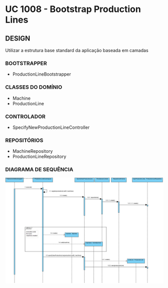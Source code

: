 # UC 1008 - Bootstrap Production Lines #

## DESIGN ##

Utilizar a estrutura base standard da aplicação baseada em camadas

### BOOTSTRAPPER ###

* ProductionLineBootstrapper

### CLASSES DO DOMÍNIO ###

* Machine
* ProductionLine

### CONTROLADOR ###

* SpecifyNewProductionLineController

### REPOSITÓRIOS ###

* MachineRepository
* ProductionLineRepository

### DIAGRAMA DE SEQUÊNCIA ###

![Imagem](SD_BootstrapProductionLines.jpg)
